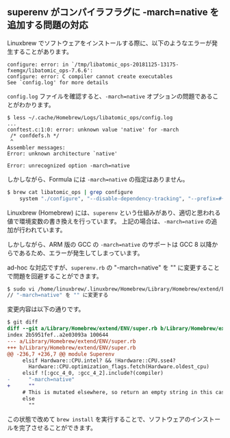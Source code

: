 
## superenv がコンパイラフラグに -march=native を追加する問題の対応

Linuxbrew でソフトウェアをインストールする際に、以下のようなエラーが発生することがあります。

````
configure: error: in `/tmp/libatomic_ops-20181125-13175-fxemgx/libatomic_ops-7.6.6':
configure: error: C compiler cannot create executables
See `config.log' for more details
````

`config.log` ファイルを確認すると、`-march=native` オプションの問題であることがわかります。

````
$ less ~/.cache/Homebrew/Logs/libatomic_ops/config.log  
...
conftest.c:1:0: error: unknown value 'native' for -march
 /* confdefs.h */
 ^
Assembler messages:
Error: unknown architecture `native'

Error: unrecognized option -march=native
````

しかしながら、Formula には `-march=native` の指定はありません。

````sh
$ brew cat libatomic_ops | grep configure
    system "./configure", "--disable-dependency-tracking", "--prefix=#{prefix}"
````

Linuxbrew (Homebrew) には、`superenv` という仕組みがあり、適切と思われる値で環境変数の書き換えを行っています。
上記の場合は、`-march=native` の追加が行われています。

しかしながら、ARM 版の GCC の `-march=native` のサポートは GCC 8 以降からであるため、エラーが発生してしまっています。

ad-hoc な対応ですが、`superenv.rb` の "-march=native" を "" に変更することで問題を回避することができます。

````sh
$ sudo vi /home/linuxbrew/.linuxbrew/Homebrew/Library/Homebrew/extend/ENV/super.rb
// "-march=native" を "" に変更する
````

変更内容は以下の通りです。

````diff
$ git diff
diff --git a/Library/Homebrew/extend/ENV/super.rb b/Library/Homebrew/extend/ENV/super.rb
index 2b5951fef..a2e03093a 100644
--- a/Library/Homebrew/extend/ENV/super.rb
+++ b/Library/Homebrew/extend/ENV/super.rb
@@ -236,7 +236,7 @@ module Superenv
     elsif Hardware::CPU.intel? && !Hardware::CPU.sse4?
       Hardware::CPU.optimization_flags.fetch(Hardware.oldest_cpu)
     elsif ![:gcc_4_0, :gcc_4_2].include?(compiler)
-      "-march=native"
+      ""
     # This is mutated elsewhere, so return an empty string in this case
     else
       ""
````

この状態で改めて `brew install` を実行することで、ソフトウェアのインストールを完了させることができます。


